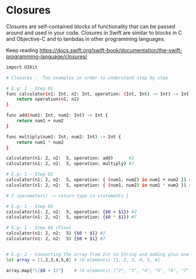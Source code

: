# Closures

Closures are self-contained blocks of functionality that can be passed around and used in your code. Closures in Swift are similar to blocks in C and Objective-C and to lambdas in other programming languages.

Keep reading https://docs.swift.org/swift-book/documentation/the-swift-programming-language/closures/

```bash
import UIKit

# Closures -  Two examples in order to understand step by step

# E.g: 1 - Step 01
func calculator(n1: Int, n2: Int, operation: (Int, Int) -> Int) -> Int {
    return operation(n1, n2)
}

func add(num1: Int, num2: Int) -> Int {
    return num1 + num2
}

func multiply(num1: Int, num2: Int) -> Int {
    return num1 * num2
}

calculator(n1: 2, n2:  5, operation: add)      #2
calculator(n1: 2, n2:  5, operation: multiply) #7

# E.g: 1 - Step 02
calculator(n1: 2, n2:  5, operation: { (num1, num2) in num1 + num2 }) #2
calculator(n1: 2, n2:  5, operation: { (num1, num2) in num1 * num2 }) #7

# { (parameters) -> return type in statements }

# E.g: 1 - Step 03
calculator(n1: 2, n2:  5, operation: {$0 + $1}) #2
calculator(n1: 2, n2:  5, operation: {$0 * $1}) #7

# E.g: 1 - Step 04 (Final
calculator(n1: 2, n2:  5) {$0 * $1} #2
calculator(n1: 2, n2:  5) {$0 + $1} #7


# E.g: 2 - Converting the array from Int to String and adding plus one for each
let array = [1,2,3,4,5,6] # (6 elements) [1, 2, 3, 4, 5, 6]

array.map{"\($0 + 1)"}    # (6 elements) ["2", "3", "4", "5", "6", "7"]

```